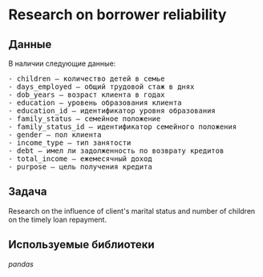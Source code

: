 # Research on borrower reliability
## Данные
В наличии следующие данные:
<pre>- children — количество детей в семье
- days_employed — общий трудовой стаж в днях
- dob_years — возраст клиента в годах
- education — уровень образования клиента
- education_id — идентификатор уровня образования
- family_status — семейное положение
- family_status_id — идентификатор семейного положения
- gender — пол клиента
- income_type — тип занятости
- debt — имел ли задолженность по возврату кредитов
- total_income — ежемесячный доход
- purpose — цель получения кредита
</pre>

## Задача
Research on the influence of client's marital status and number of children on the timely loan repayment.

## Используемые библиотеки
*pandas*